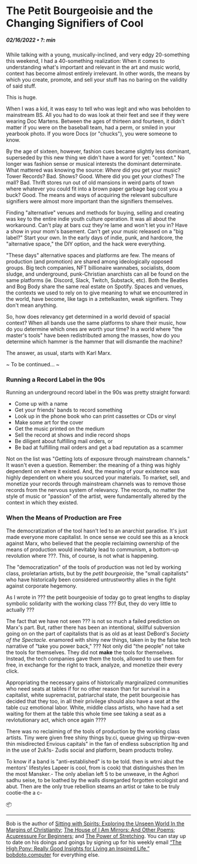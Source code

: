 # The Petit Bourgeoisie and the Changing Signifiers of Cool
##### 02/16/2022 • ?: min

While talking with a young, musically-inclined, and very edgy 20-something this weekend, I had a 40-something realization: When it comes to understanding what's important and relevant in the art and music world, context has become almost entirely irrelevant. In other words, the means by which you create, promote, and sell your stuff has no baring on the validity of said stuff.

This is huge.

When I was a kid, it was easy to tell who was legit and who was beholden to mainstream BS. All you had to do was look at their feet and see if they were wearing Doc Martens. Between the ages of thirteen and fourteen, it didn't matter if you were on the baseball team, had a perm, or smiled in your yearbook photo. If you wore Docs (or "chucks"), you were someone to know.

By the age of sixteen, however, fashion cues became slightly less dominant, superseded by this new thing we didn't have a word for yet: "context." No longer was fashion sense or musical interests the dominant determinate. What mattered was knowing the source: *Where* did you get your music? Tower Records? Bad. Shows? Good. Where did you get your clothes? The mall? Bad. Thrift stores run out of old mansions in weird parts of town where whatever you could fit into a brown paper garbage bag cost you a buck? Good. The means and ways of acquiring the relevant subculture signifiers were almost more important than the signifiers themselves.

Finding "alternative" venues and methods for buying, selling and creating was key to the entire indie youth culture operation. It was all about the workaround. Can't play at bars cuz they're lame and won't let you in? Have a show in your mom's basement. Can't get your music released on a "big label?" Start your own. In the early days of indie, punk, and hardcore, the "alternative space," the DIY option, and the hack were everything.

"These days" alternative spaces and platforms are few. The means of production (and promotion) are shared among ideologically opposed groups. Big tech companies, NFT billionaire wannabes, socialists, doom sludge, and underground, punk-Christian anarchists can all be found on the same platforms (ie. Discord, Slack, Twitch, Substack, etc). Both the Beatles and Bog Body share the same real estate on Spotify. Spaces and venues, the contexts we used to rely on to give meaning to what we encountered in the world, have become, like tags in a zettelkasten, weak signifiers. They don't mean anything.

So, how does relevancy get determined in a world devoid of spacial context? When all bands use the same platforms to share their music, how do you determine which ones are worth your time? In a world where "the master's tools" have been redistributed among the masses, how do you determine which hammer is the hammer that will dismantle the machine?

The answer, as usual, starts with Karl Marx.

~ To be continued... ~

### Running a Record Label in the 90s

Running an underground record label in the 90s was pretty straight forward:

- Come up with a name
- Get your friends' bands to record something
- Look up in the phone book who can print cassettes or CDs or vinyl
- Make some art for the cover
- Get the music printed on the medium
- Sell the record at shows and indie record shops
- Be diligent about fulfilling mail orders, or
- Be bad at fulfilling mail orders and get a bad reputation as a scammer

Not on the list was "Getting lots of exposure through mainstream channels." It wasn't even a question. Remember: the meaning of a thing was highly dependent on where it existed. And, the meaning of your existence was highly dependent on where you sourced your materials. To market, sell, and monetize your records through mainstream channels was to remove those records from the nervous system of relevancy. The records, no matter the style of music or "passion" of the artist, were fundamentally altered by the context in which they existed.

### When the Means of Production are Free

The democratization of the tool hasn't led to an anarchist paradise. It's just made everyone more capitalist. In once sense we could see this as a knock against Marx, who believed that the people reclaiming ownership of the means of production would inevitably lead to communism, a bottom-up revolution where ???. This, of course, is not what is happening.

The "democratization" of the tools of production was not led by working class, proletarian artists, but by the *petit bourgeoisie*, the "small capitalists" who have historically been considered untrustworthy allies in the fight against corporate hegemony.

As I wrote in ??? the petit bourgeoisie of today go to great lengths to display symbolic solidarity with the working class ??? But, they do very little to actually ???

The fact that we have not seen ??? is not so much a failed prediction on Marx's part. But, rather there has been an intentional, skillful subversion going on on the part of capitalists that is as old as at least DeBord's *Society of the Spectacle*. enamored with shiny new things, taken in by the false tech narrative of "take you power back," ??? Not only did "the people" not take the tools for themselves. They did not **make** the tools for themselves. Instead, the tech companies gave them the tools, allowed to use them for free, in exchange for the right to track, analyze, and monetize their every click.

Appropriating the necessary gains of historically marginalized communities who need seats at tables if for no other reason than for survival in a capitalist, white supremacist, patriarchal state, the petit bourgeoisie has decided that they too, in all their privilege should also have a seat at the table cuz emotional labor. White, middle class artists, who have had a set waiting for them at the table this whole time see taking a seat as a revlotutionary act, which once again ????

There was no reclaiming of the tools of production by the working class artists. Tiny were given free shiny things by.ci, queue giving up thirpw-even thin misdirected Envious capitals" in the fan of endless subscription Itg and in the use of 2uk1s-
Zudis social and platform, beam products trolley.

To know if a band is "anti-established" is to be told. then is wtrni abut the mentors' lifestyles Lapeer is cool, from is cook) that distinguishes then Im the most Mansker.- The only abelian left 5 to be unweave, in the Aghori sadhu seise, to be loathed by the walls disregarded forgotten ecologist and abut. Then are the only true rebellion steams an artist or take to be truly cootie-the a c-



📦


---

Bob is the author of [Sitting with Spirits: Exploring the Unseen World In the Margins of Christianity](https://www.amazon.com/Sitting-Spirits-Exploring-Margins-Christianity/dp/1648582192); [The House of I Am Mirrors: And Other Poems](https://www.amazon.com/gp/product/057888433X/ref=dbs_a_def_rwt_bibl_vppi_i3); [Acupressure For Beginners](https://www.amazon.com/gp/product/B089Q3QSRC/ref=dbs_a_def_rwt_bibl_vppi_i1); and [The Power of Stretching](https://www.amazon.com/gp/product/B08CRJ56KZ/ref=dbs_a_def_rwt_bibl_vppi_i0). You can stay up to date on his doings and goings by signing up for his weekly email [“The High Pony: Really Good Insights for Living an Inspired Life.”](https://mailchi.mp/8cc665f9d3f5/sign-up-for-the-newsletter) [bobdoto.computer](http://bobdoto.computer/) for everything else.
